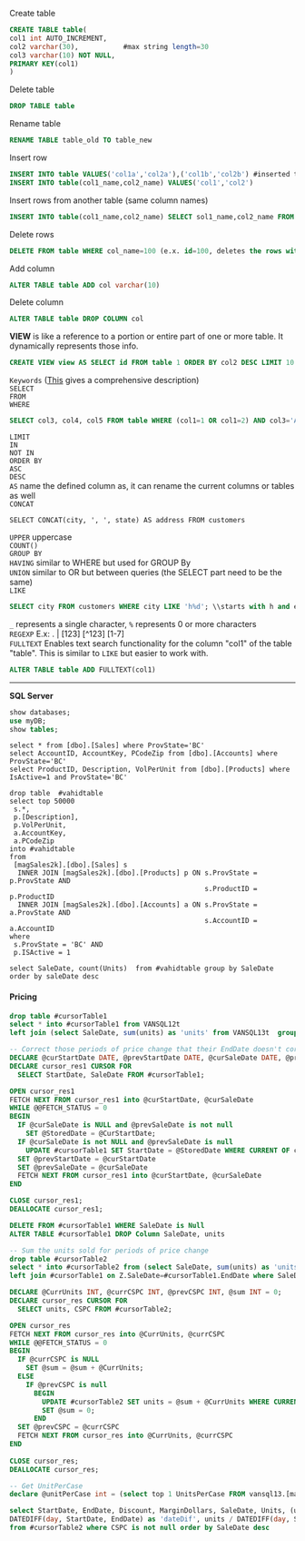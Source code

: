 
Create table
````SQL
CREATE TABLE table(
col1 int AUTO_INCREMENT,
col2 varchar(30),           #max string length=30
col3 varchar(10) NOT NULL,
PRIMARY KEY(col1)
)
````
Delete table
````SQL
DROP TABLE table
````
Rename table
````SQL
RENAME TABLE table_old TO table_new
````
Insert row
````SQL
INSERT INTO table VALUES('col1a','col2a'),('col1b','col2b') #inserted two rows
INSERT INTO table(col1_name,col2_name) VALUES('col1','col2')
````
Insert rows from another table (same column names)
````SQL
INSERT INTO table(col1_name,col2_name) SELECT sol1_name,col2_name FROM table2 WHERE ...
````
Delete rows
````SQL
DELETE FROM table WHERE col_name=100 (e.x. id=100, deletes the rows with id=100)
````
Add column
````SQL
ALTER TABLE table ADD col varchar(10)
````
Delete column
````SQL
ALTER TABLE table DROP COLUMN col
````
 **VIEW** is like a reference to a portion or entire part of one or more table. It dynamically represents those info.  
````SQL
CREATE VIEW view AS SELECT id FROM table 1 ORDER BY col2 DESC LIMIT 10
````

`Keywords` (<a href="https://dev.mysql.com/doc/refman/5.7/en/sql-syntax-data-manipulation.html">This</a> gives a comprehensive description)  
`SELECT`			
`FROM`  
`WHERE`  
````SQL
SELECT col3, col4, col5 FROM table WHERE (col1=1 OR col1=2) AND col3='Alex';
````
`LIMIT`  					
`IN`  
`NOT IN`  
`ORDER BY`  
`ASC`  
`DESC`  
`AS` name the defined column as, it can rename the current columns or tables as well  
`CONCAT`
````MySQL
SELECT CONCAT(city, ', ', state) AS address FROM customers
````
`UPPER` uppercase  
`COUNT()`  
`GROUP BY`  
`HAVING` similar to WHERE but used for GROUP By  
`UNION` similar to OR but between queries (the SELECT part need to be the same)  
`LIKE`
 ````SQL
 SELECT city FROM customers WHERE city LIKE 'h%d'; \\starts with h and ends with d. <br>
 ````
`_` represents a single character, `%` represents 0 or more characters  
`REGEXP`  E.x: . | [123] [^123] [1-7]  
`FULLTEXT` Enables text search functionality for the column "col1" of the table "table".
This is similar to `LIKE` but easier to work with.
````SQL
ALTER TABLE table ADD FULLTEXT(col1)
````
------------
**SQL Server**
```SQL
show databases;
use myDB;
show tables;
````

````MySQL
select * from [dbo].[Sales] where ProvState='BC'
select AccountID, AccountKey, PCodeZip from [dbo].[Accounts] where ProvState='BC'
select ProductID, Description, VolPerUnit from [dbo].[Products] where IsActive=1 and ProvState='BC'

drop table  #vahidtable
select top 50000
 s.*, 
 p.[Description], 
 p.VolPerUnit,
 a.AccountKey, 
 a.PCodeZip
into #vahidtable
from
 [magSales2k].[dbo].[Sales] s
  INNER JOIN [magSales2k].[dbo].[Products] p ON s.ProvState = p.ProvState AND
                                                s.ProductID = p.ProductID
  INNER JOIN [magSales2k].[dbo].[Accounts] a ON s.ProvState = a.ProvState AND
                                                s.AccountID = a.AccountID
where
 s.ProvState = 'BC' AND
 p.ISActive = 1

select SaleDate, count(Units)  from #vahidtable group by SaleDate order by saleDate desc
````
#### Pricing
````SQL
drop table #cursorTable1
select * into #cursorTable1 from VANSQL12t
left join (select SaleDate, sum(units) as 'units' from VANSQL13t  group by SaleDate) Z on Z.SaleDate=VANSQL12t.EndDate  order by VANSQL12t.StartDate 

-- Correct those periods of price change that their EndDate doesn't correspond with a SaleDate
DECLARE @curStartDate DATE, @prevStartDate DATE, @curSaleDate DATE, @prevSaleDate DATE, @StoredDate DATE = (select top 1 startDate from #cursorTable1);
DECLARE cursor_res1 CURSOR FOR
  SELECT StartDate, SaleDate FROM #cursorTable1;

OPEN cursor_res1
FETCH NEXT FROM cursor_res1 into @curStartDate, @curSaleDate
WHILE @@FETCH_STATUS = 0
BEGIN 
  IF @curSaleDate is NULL and @prevSaleDate is not null
	SET @StoredDate = @CurStartDate;
  IF @curSaleDate is not NULL and @prevSaleDate is null
    UPDATE #cursorTable1 SET StartDate = @StoredDate WHERE CURRENT OF cursor_res1; 
  SET @prevStartDate = @curStartDate
  SET @prevSaleDate = @curSaleDate
  FETCH NEXT FROM cursor_res1 into @curStartDate, @curSaleDate
END

CLOSE cursor_res1;
DEALLOCATE cursor_res1;

DELETE FROM #cursorTable1 WHERE SaleDate is Null
ALTER TABLE #cursorTable1 DROP Column SaleDate, units

-- Sum the units sold for periods of price change 
drop table #cursorTable2
select * into #cursorTable2 from (select SaleDate, sum(units) as 'units' from VANSQL13t  group by SaleDate) Z
left join #cursorTable1 on Z.SaleDate=#cursorTable1.EndDate where SaleDate > '2013-07-27' order by Z.SaleDate

DECLARE @CurrUnits INT, @currCSPC INT, @prevCSPC INT, @sum INT = 0;
DECLARE cursor_res CURSOR FOR
  SELECT units, CSPC FROM #cursorTable2;

OPEN cursor_res
FETCH NEXT FROM cursor_res into @CurrUnits, @currCSPC
WHILE @@FETCH_STATUS = 0
BEGIN 
  IF @currCSPC is NULL 
	SET @sum = @sum + @CurrUnits;
  ELSE
	IF @prevCSPC is null
      BEGIN
	    UPDATE #cursorTable2 SET units = @sum + @CurrUnits WHERE CURRENT OF cursor_res; 
	    SET @sum = 0;
	  END 
  SET @prevCSPC = @currCSPC
  FETCH NEXT FROM cursor_res into @CurrUnits, @currCSPC
END
 
CLOSE cursor_res;
DEALLOCATE cursor_res;

-- Get UnitPerCase
declare @unitPerCase int = (select top 1 UnitsPerCase FROM vansql13.[magSales2k].[dbo].[Products] where cspc = '0257816')

select StartDate, EndDate, Discount, MarginDollars, SaleDate, Units, (units / @unitPerCase) as Cases, (units/ @unitPerCase) * (MarginDollars - Discount) as profitTotal,
DATEDIFF(day, StartDate, EndDate) as 'dateDif', units / DATEDIFF(day, StartDate, EndDate) as 'AvgUnits/Day', ((units/ @unitPerCase) * MarginDollars)/DATEDIFF(day, StartDate, EndDate) as 'AVGProfit/Day' 
from #cursorTable2 where CSPC is not null order by SaleDate desc
````
